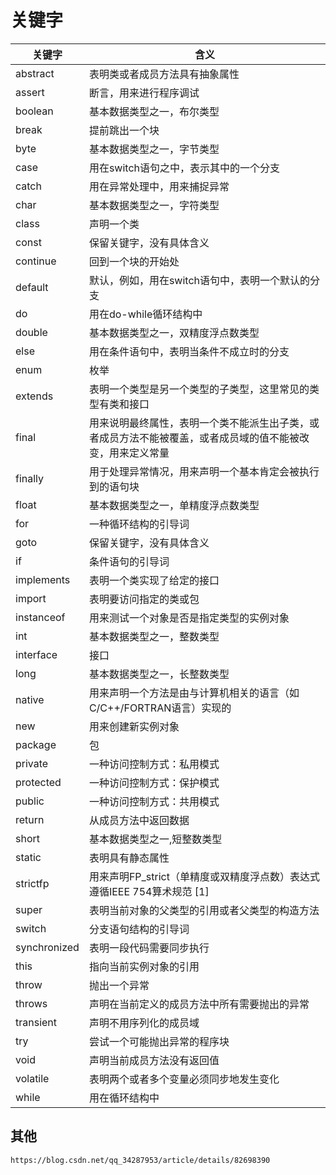 # 关键字 


关键字 | 含义
---|---
abstract | 表明类或者成员方法具有抽象属性
assert |  断言，用来进行程序调试
boolean | 基本数据类型之一，布尔类型
break | 提前跳出一个块
byte | 基本数据类型之一，字节类型
case | 用在switch语句之中，表示其中的一个分支
catch | 用在异常处理中，用来捕捉异常
char | 基本数据类型之一，字符类型
class | 声明一个类
const | 保留关键字，没有具体含义
continue | 回到一个块的开始处
default | 默认，例如，用在switch语句中，表明一个默认的分支
do | 用在do-while循环结构中
double | 基本数据类型之一，双精度浮点数类型
else | 用在条件语句中，表明当条件不成立时的分支
enum | 枚举
extends | 表明一个类型是另一个类型的子类型，这里常见的类型有类和接口
final | 用来说明最终属性，表明一个类不能派生出子类，或者成员方法不能被覆盖，或者成员域的值不能被改变，用来定义常量
finally | 用于处理异常情况，用来声明一个基本肯定会被执行到的语句块
float | 基本数据类型之一，单精度浮点数类型
for | 一种循环结构的引导词
goto | 保留关键字，没有具体含义
if | 条件语句的引导词
implements | 表明一个类实现了给定的接口
import | 表明要访问指定的类或包
instanceof | 用来测试一个对象是否是指定类型的实例对象
int | 基本数据类型之一，整数类型
interface | 接口
long | 基本数据类型之一，长整数类型
native | 用来声明一个方法是由与计算机相关的语言（如C/C++/FORTRAN语言）实现的
new | 用来创建新实例对象
package | 包
private | 一种访问控制方式：私用模式
protected | 一种访问控制方式：保护模式
public | 一种访问控制方式：共用模式
return | 从成员方法中返回数据
short | 基本数据类型之一,短整数类型
static | 表明具有静态属性
strictfp | 用来声明FP_strict（单精度或双精度浮点数）表达式遵循IEEE 754算术规范 [1] 
super | 表明当前对象的父类型的引用或者父类型的构造方法
switch | 分支语句结构的引导词
synchronized | 表明一段代码需要同步执行
this | 指向当前实例对象的引用
throw | 抛出一个异常
throws | 声明在当前定义的成员方法中所有需要抛出的异常
transient | 声明不用序列化的成员域
try | 尝试一个可能抛出异常的程序块
void | 声明当前成员方法没有返回值
volatile | 表明两个或者多个变量必须同步地发生变化
while | 用在循环结构中

## 其他
```text
https://blog.csdn.net/qq_34287953/article/details/82698390
```